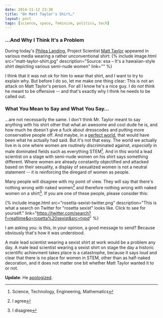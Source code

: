 ```yaml
---
date: 2014-11-12 23:38
title: "On Matt Taylor's Shirt…"
layout: post
tags: [science, space, feminism, politics, tech]
---
```

### …And Why I Think It's a Problem

During today's [Philea Landing][], Project Scientist [Matt Taylor][] appeared in various media wearing a rather unconventional shirt:
{% include image.html src="matt-taylor-shirt.jpg" description="Source: esa – It's a hawaiian-style shirt depicting various semi-nude women" link="" %}

I think that it was not ok for him to wear that shirt, and I want to try to explain why. But before I do so, let me make one thing clear: This is not an attack on Matt Taylor's person. For all I know he's a nice guy. I do *not* think he meant to be offensive -- and that's exactly why I think he needs to be called out.

<!-- break -->

### What You Mean to Say and What You Say…

…are not necessarily the same. I don't think Mr. Taylor meant to say anything with his shirt other that what an awesome and cool dude he is, and how much he doesn't give a fuck about dresscodes and putting more conservative people off. And maybe, in a [perfect world][], that would have been what he actually had said. But it's not that easy. The world we actually live in is one where women are routinely discriminated against, *especially* in male dominated fields such as everything STEM[^STEM]. And in this world a lead scientist on a stage with semi-nude women on his shirt says something different. Where women are already constantly objectified and attacked based on their sexuality, a display of sexualized women is not a neutral statement -- it is reinforcing the diregard of women as people.

Many people will disagree with my point of view. They will say that there's nothing wrong with naked women[^agree] and therefore nothing wrong with naked women on a shirt[^disagree]. If you are one of these people, please consider this:

{% include image.html src="rosetta-sexist-twitter.png" description="This is what a search on Twitter for &quot;rosetta sexist&quot; looks like. Click to see for yourself." link="https://twitter.com/search?f=realtime&q=rosetta%20sexist&src=typd" %}

I am asking you: is this, in your opinion, a good message to send? Because obviously that's how it was understood.

A male lead scientist wearing a sexist shirt at work would be a problem any day. A male lead scientist wearing a sexist shirt on stage the day a historic scientific achievment takes place is a catastrophe, because it says loud and clear that there is no place for women in STEM, other than as half-naked decoration, and it does not matter one bit whether Matt Taylor wanted it to or not.



**Update**: He [apologized][].


[Philea Landing]: http://acid.pink/2014-11-12-churyumovgerasimenko-were-coming/
[Matt Taylor]: http://www.independent.co.uk/news/science/dr-matt-taylor-the-tattooed-rosetta-project-scientist-who-took-twitter-by-storm-9856820.html
[perfect world]: http://en.wikipedia.org/wiki/Spherical_cow
[^STEM]: Science, Technology, Engineering, Mathematics
[^agree]: I agree
[^disagree]: I disagree

[apologized]: http://acid.pink/2014-11-14-matt-taylor-apologizes/
